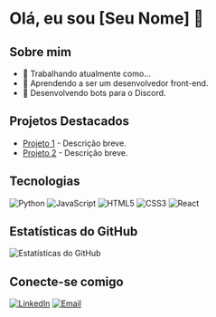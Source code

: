 # Olá, eu sou [Seu Nome] 👋

## Sobre mim
- 💼 Trabalhando atualmente como...
- 🌱 Aprendendo a ser um desenvolvedor front-end.
- 🤖 Desenvolvendo bots para o Discord.

## Projetos Destacados
- [Projeto 1](link_projeto) - Descrição breve.
- [Projeto 2](link_projeto) - Descrição breve.

## Tecnologias
![Python](https://img.shields.io/badge/-Python-000?&logo=Python)
![JavaScript](https://img.shields.io/badge/-JavaScript-000?&logo=JavaScript)
![HTML5](https://img.shields.io/badge/-HTML5-000?&logo=HTML5)
![CSS3](https://img.shields.io/badge/-CSS3-000?&logo=CSS3)
![React](https://img.shields.io/badge/-React-000?&logo=React)

## Estatísticas do GitHub
![Estatísticas do GitHub](https://github-readme-stats.vercel.app/api?username=seu_nome_de_usuario&show_icons=true)

## Conecte-se comigo
[![LinkedIn](https://img.shields.io/badge/-LinkedIn-blue?style=flat&logo=Linkedin&logoColor=white)](https://www.linkedin.com/in/seu_perfil)
[![Email](https://img.shields.io/badge/-Email-c14438?style=flat&logo=Gmail&logoColor=white)](mailto:seu_email@gmail.com)
